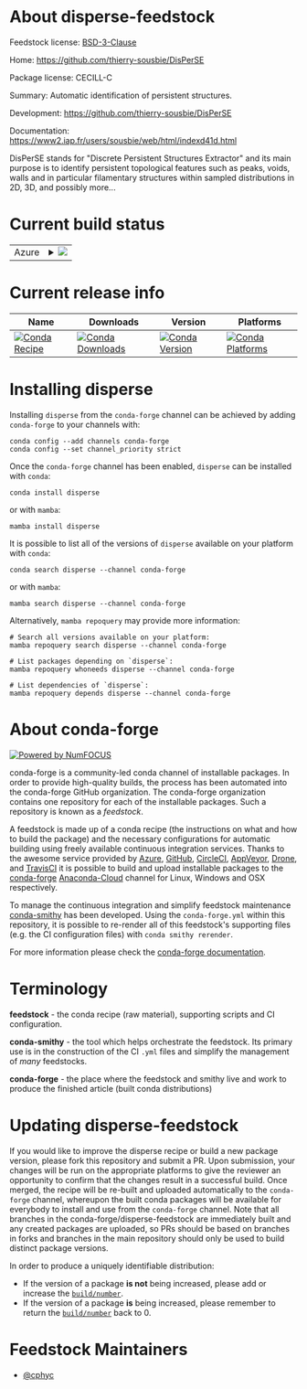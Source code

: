 About disperse-feedstock
========================

Feedstock license: [BSD-3-Clause](https://github.com/conda-forge/disperse-feedstock/blob/main/LICENSE.txt)

Home: https://github.com/thierry-sousbie/DisPerSE

Package license: CECILL-C

Summary: Automatic identification of persistent structures.

Development: https://github.com/thierry-sousbie/DisPerSE

Documentation: https://www2.iap.fr/users/sousbie/web/html/indexd41d.html

DisPerSE stands for "Discrete Persistent Structures Extractor" and its main
purpose is to identify persistent topological features such as peaks, voids,
walls and in particular filamentary structures within sampled distributions
in 2D, 3D, and possibly more...


Current build status
====================


<table>
    
  <tr>
    <td>Azure</td>
    <td>
      <details>
        <summary>
          <a href="https://dev.azure.com/conda-forge/feedstock-builds/_build/latest?definitionId=19738&branchName=main">
            <img src="https://dev.azure.com/conda-forge/feedstock-builds/_apis/build/status/disperse-feedstock?branchName=main">
          </a>
        </summary>
        <table>
          <thead><tr><th>Variant</th><th>Status</th></tr></thead>
          <tbody><tr>
              <td>linux_64</td>
              <td>
                <a href="https://dev.azure.com/conda-forge/feedstock-builds/_build/latest?definitionId=19738&branchName=main">
                  <img src="https://dev.azure.com/conda-forge/feedstock-builds/_apis/build/status/disperse-feedstock?branchName=main&jobName=linux&configuration=linux%20linux_64_" alt="variant">
                </a>
              </td>
            </tr><tr>
              <td>osx_64</td>
              <td>
                <a href="https://dev.azure.com/conda-forge/feedstock-builds/_build/latest?definitionId=19738&branchName=main">
                  <img src="https://dev.azure.com/conda-forge/feedstock-builds/_apis/build/status/disperse-feedstock?branchName=main&jobName=osx&configuration=osx%20osx_64_" alt="variant">
                </a>
              </td>
            </tr><tr>
              <td>osx_arm64</td>
              <td>
                <a href="https://dev.azure.com/conda-forge/feedstock-builds/_build/latest?definitionId=19738&branchName=main">
                  <img src="https://dev.azure.com/conda-forge/feedstock-builds/_apis/build/status/disperse-feedstock?branchName=main&jobName=osx&configuration=osx%20osx_arm64_" alt="variant">
                </a>
              </td>
            </tr><tr>
              <td>win_64</td>
              <td>
                <a href="https://dev.azure.com/conda-forge/feedstock-builds/_build/latest?definitionId=19738&branchName=main">
                  <img src="https://dev.azure.com/conda-forge/feedstock-builds/_apis/build/status/disperse-feedstock?branchName=main&jobName=win&configuration=win%20win_64_" alt="variant">
                </a>
              </td>
            </tr>
          </tbody>
        </table>
      </details>
    </td>
  </tr>
</table>

Current release info
====================

| Name | Downloads | Version | Platforms |
| --- | --- | --- | --- |
| [![Conda Recipe](https://img.shields.io/badge/recipe-disperse-green.svg)](https://anaconda.org/conda-forge/disperse) | [![Conda Downloads](https://img.shields.io/conda/dn/conda-forge/disperse.svg)](https://anaconda.org/conda-forge/disperse) | [![Conda Version](https://img.shields.io/conda/vn/conda-forge/disperse.svg)](https://anaconda.org/conda-forge/disperse) | [![Conda Platforms](https://img.shields.io/conda/pn/conda-forge/disperse.svg)](https://anaconda.org/conda-forge/disperse) |

Installing disperse
===================

Installing `disperse` from the `conda-forge` channel can be achieved by adding `conda-forge` to your channels with:

```
conda config --add channels conda-forge
conda config --set channel_priority strict
```

Once the `conda-forge` channel has been enabled, `disperse` can be installed with `conda`:

```
conda install disperse
```

or with `mamba`:

```
mamba install disperse
```

It is possible to list all of the versions of `disperse` available on your platform with `conda`:

```
conda search disperse --channel conda-forge
```

or with `mamba`:

```
mamba search disperse --channel conda-forge
```

Alternatively, `mamba repoquery` may provide more information:

```
# Search all versions available on your platform:
mamba repoquery search disperse --channel conda-forge

# List packages depending on `disperse`:
mamba repoquery whoneeds disperse --channel conda-forge

# List dependencies of `disperse`:
mamba repoquery depends disperse --channel conda-forge
```


About conda-forge
=================

[![Powered by
NumFOCUS](https://img.shields.io/badge/powered%20by-NumFOCUS-orange.svg?style=flat&colorA=E1523D&colorB=007D8A)](https://numfocus.org)

conda-forge is a community-led conda channel of installable packages.
In order to provide high-quality builds, the process has been automated into the
conda-forge GitHub organization. The conda-forge organization contains one repository
for each of the installable packages. Such a repository is known as a *feedstock*.

A feedstock is made up of a conda recipe (the instructions on what and how to build
the package) and the necessary configurations for automatic building using freely
available continuous integration services. Thanks to the awesome service provided by
[Azure](https://azure.microsoft.com/en-us/services/devops/), [GitHub](https://github.com/),
[CircleCI](https://circleci.com/), [AppVeyor](https://www.appveyor.com/),
[Drone](https://cloud.drone.io/welcome), and [TravisCI](https://travis-ci.com/)
it is possible to build and upload installable packages to the
[conda-forge](https://anaconda.org/conda-forge) [Anaconda-Cloud](https://anaconda.org/)
channel for Linux, Windows and OSX respectively.

To manage the continuous integration and simplify feedstock maintenance
[conda-smithy](https://github.com/conda-forge/conda-smithy) has been developed.
Using the ``conda-forge.yml`` within this repository, it is possible to re-render all of
this feedstock's supporting files (e.g. the CI configuration files) with ``conda smithy rerender``.

For more information please check the [conda-forge documentation](https://conda-forge.org/docs/).

Terminology
===========

**feedstock** - the conda recipe (raw material), supporting scripts and CI configuration.

**conda-smithy** - the tool which helps orchestrate the feedstock.
                   Its primary use is in the construction of the CI ``.yml`` files
                   and simplify the management of *many* feedstocks.

**conda-forge** - the place where the feedstock and smithy live and work to
                  produce the finished article (built conda distributions)


Updating disperse-feedstock
===========================

If you would like to improve the disperse recipe or build a new
package version, please fork this repository and submit a PR. Upon submission,
your changes will be run on the appropriate platforms to give the reviewer an
opportunity to confirm that the changes result in a successful build. Once
merged, the recipe will be re-built and uploaded automatically to the
`conda-forge` channel, whereupon the built conda packages will be available for
everybody to install and use from the `conda-forge` channel.
Note that all branches in the conda-forge/disperse-feedstock are
immediately built and any created packages are uploaded, so PRs should be based
on branches in forks and branches in the main repository should only be used to
build distinct package versions.

In order to produce a uniquely identifiable distribution:
 * If the version of a package **is not** being increased, please add or increase
   the [``build/number``](https://docs.conda.io/projects/conda-build/en/latest/resources/define-metadata.html#build-number-and-string).
 * If the version of a package **is** being increased, please remember to return
   the [``build/number``](https://docs.conda.io/projects/conda-build/en/latest/resources/define-metadata.html#build-number-and-string)
   back to 0.

Feedstock Maintainers
=====================

* [@cphyc](https://github.com/cphyc/)

